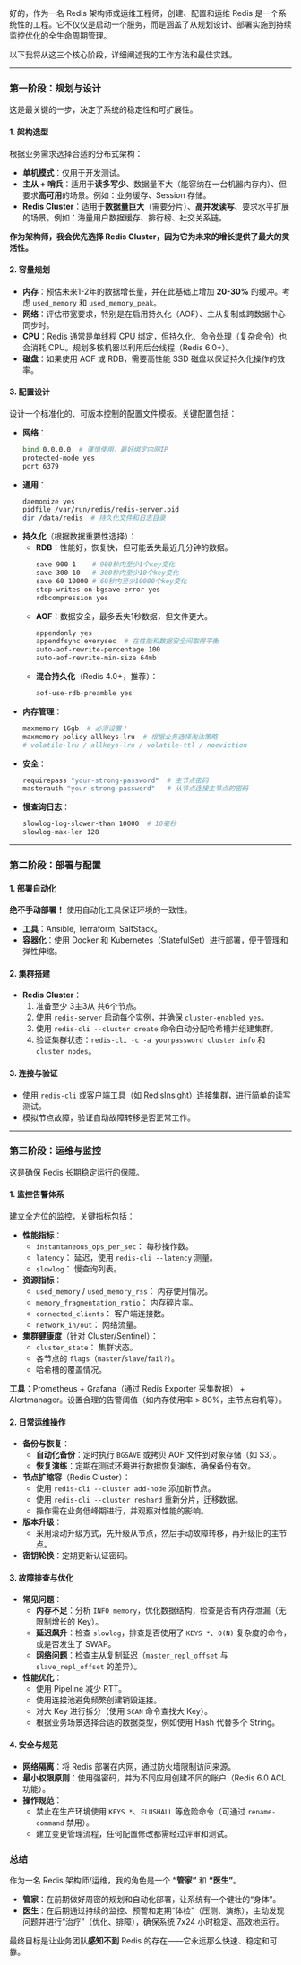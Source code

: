 好的，作为一名 Redis 架构师或运维工程师，创建、配置和运维 Redis 是一个系统性的工程。它不仅仅是启动一个服务，而是涵盖了从规划设计、部署实施到持续监控优化的全生命周期管理。

以下我将从这三个核心阶段，详细阐述我的工作方法和最佳实践。

---

### 第一阶段：规划与设计

这是最关键的一步，决定了系统的稳定性和可扩展性。

#### 1. 架构选型
根据业务需求选择合适的分布式架构：
*   **单机模式**：仅用于开发测试。
*   **主从 + 哨兵**：适用于**读多写少**、数据量不大（能容纳在一台机器内存内）、但要求**高可用**的场景。例如：业务缓存、Session 存储。
*   **Redis Cluster**：适用于**数据量巨大**（需要分片）、**高并发读写**、要求水平扩展的场景。例如：海量用户数据缓存、排行榜、社交关系链。

**作为架构师，我会优先选择 Redis Cluster，因为它为未来的增长提供了最大的灵活性。**

#### 2. 容量规划
*   **内存**：预估未来1-2年的数据增长量，并在此基础上增加 **20-30%** 的缓冲。考虑 `used_memory` 和 `used_memory_peak`。
*   **网络**：评估带宽要求，特别是在启用持久化（AOF）、主从复制或跨数据中心同步时。
*   **CPU**：Redis 通常是单线程 CPU 绑定，但持久化、命令处理（复杂命令）也会消耗 CPU。规划多核机器以利用后台线程（Redis 6.0+）。
*   **磁盘**：如果使用 AOF 或 RDB，需要高性能 SSD 磁盘以保证持久化操作的效率。

#### 3. 配置设计
设计一个标准化的、可版本控制的配置文件模板。关键配置包括：

*   **网络**：
    ```bash
    bind 0.0.0.0  # 谨慎使用，最好绑定内网IP
    protected-mode yes
    port 6379
    ```
*   **通用**：
    ```bash
    daemonize yes
    pidfile /var/run/redis/redis-server.pid
    dir /data/redis  # 持久化文件和日志目录
    ```
*   **持久化**（根据数据重要性选择）：
    *   **RDB**：性能好，恢复快，但可能丢失最近几分钟的数据。
        ```bash
        save 900 1    # 900秒内至少1个key变化
        save 300 10   # 300秒内至少10个key变化
        save 60 10000 # 60秒内至少10000个key变化
        stop-writes-on-bgsave-error yes
        rdbcompression yes
        ```
    *   **AOF**：数据安全，最多丢失1秒数据，但文件更大。
        ```bash
        appendonly yes
        appendfsync everysec  # 在性能和数据安全间取得平衡
        auto-aof-rewrite-percentage 100
        auto-aof-rewrite-min-size 64mb
        ```
    *   **混合持久化**（Redis 4.0+，推荐）：
        ```bash
        aof-use-rdb-preamble yes
        ```
*   **内存管理**：
    ```bash
    maxmemory 16gb  # 必须设置！
    maxmemory-policy allkeys-lru  # 根据业务选择淘汰策略
    # volatile-lru / allkeys-lru / volatile-ttl / noeviction
    ```
*   **安全**：
    ```bash
    requirepass "your-strong-password"  # 主节点密码
    masterauth "your-strong-password"   # 从节点连接主节点的密码
    ```
*   **慢查询日志**：
    ```bash
    slowlog-log-slower-than 10000  # 10毫秒
    slowlog-max-len 128
    ```

---

### 第二阶段：部署与配置

#### 1. 部署自动化
**绝不手动部署！** 使用自动化工具保证环境的一致性。
*   **工具**：Ansible, Terraform, SaltStack。
*   **容器化**：使用 Docker 和 Kubernetes（StatefulSet）进行部署，便于管理和弹性伸缩。

#### 2. 集群搭建
*   **Redis Cluster**：
    1.  准备至少 3主3从 共6个节点。
    2.  使用 `redis-server` 启动每个实例，并确保 `cluster-enabled yes`。
    3.  使用 `redis-cli --cluster create` 命令自动分配哈希槽并组建集群。
    4.  验证集群状态：`redis-cli -c -a yourpassword cluster info` 和 `cluster nodes`。

#### 3. 连接与验证
*   使用 `redis-cli` 或客户端工具（如 RedisInsight）连接集群，进行简单的读写测试。
*   模拟节点故障，验证自动故障转移是否正常工作。

---

### 第三阶段：运维与监控

这是确保 Redis 长期稳定运行的保障。

#### 1. 监控告警体系
建立全方位的监控，关键指标包括：

*   **性能指标**：
    *   `instantaneous_ops_per_sec`： 每秒操作数。
    *   `latency`： 延迟，使用 `redis-cli --latency` 测量。
    *   `slowlog`： 慢查询列表。
*   **资源指标**：
    *   `used_memory` / `used_memory_rss`： 内存使用情况。
    *   `memory_fragmentation_ratio`： 内存碎片率。
    *   `connected_clients`： 客户端连接数。
    *   `network_in/out`： 网络流量。
*   **集群健康度**（针对 Cluster/Sentinel）：
    *   `cluster_state`： 集群状态。
    *   各节点的 `flags`（`master`/`slave`/`fail?`）。
    *   哈希槽的覆盖情况。

**工具**：Prometheus + Grafana（通过 Redis Exporter 采集数据） + Alertmanager。设置合理的告警阈值（如内存使用率 > 80%，主节点宕机等）。

#### 2. 日常运维操作

*   **备份与恢复**：
    *   **自动化备份**：定时执行 `BGSAVE` 或拷贝 AOF 文件到对象存储（如 S3）。
    *   **恢复演练**：定期在测试环境进行数据恢复演练，确保备份有效。
*   **节点扩缩容**（Redis Cluster）：
    *   使用 `redis-cli --cluster add-node` 添加新节点。
    *   使用 `redis-cli --cluster reshard` 重新分片，迁移数据。
    *   操作需在业务低峰期进行，并观察对性能的影响。
*   **版本升级**：
    *   采用滚动升级方式，先升级从节点，然后手动故障转移，再升级旧的主节点。
*   **密钥轮换**：定期更新认证密码。

#### 3. 故障排查与优化

*   **常见问题**：
    *   **内存不足**：分析 `INFO memory`，优化数据结构，检查是否有内存泄漏（无限制增长的 Key）。
    *   **延迟飙升**：检查 `slowlog`，排查是否使用了 `KEYS *`、`O(N)` 复杂度的命令，或是否发生了 SWAP。
    *   **网络问题**：检查主从复制延迟（`master_repl_offset` 与 `slave_repl_offset` 的差异）。
*   **性能优化**：
    *   使用 Pipeline 减少 RTT。
    *   使用连接池避免频繁创建销毁连接。
    *   对大 Key 进行拆分（使用 `SCAN` 命令查找大 Key）。
    *   根据业务场景选择合适的数据类型，例如使用 Hash 代替多个 String。

#### 4. 安全与规范

*   **网络隔离**：将 Redis 部署在内网，通过防火墙限制访问来源。
*   **最小权限原则**：使用强密码，并为不同应用创建不同的账户（Redis 6.0 ACL 功能）。
*   **操作规范**：
    *   禁止在生产环境使用 `KEYS *`、`FLUSHALL` 等危险命令（可通过 `rename-command` 禁用）。
    *   建立变更管理流程，任何配置修改都需经过评审和测试。

### 总结

作为一名 Redis 架构师/运维，我的角色是一个 **“管家”** 和 **“医生”**。

*   **管家**：在前期做好周密的规划和自动化部署，让系统有一个健壮的“身体”。
*   **医生**：在后期通过持续的监控、预警和定期“体检”（压测、演练），主动发现问题并进行“治疗”（优化、排障），确保系统 7x24 小时稳定、高效地运行。

最终目标是让业务团队**感知不到** Redis 的存在——它永远那么快速、稳定和可靠。